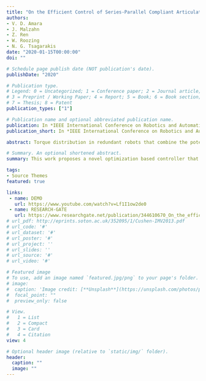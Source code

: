 ```yaml
---
title: "On the Efficient Control of Series-Parallel Compliant Articulated Robots"
authors:
- V. D. Amara
- J. Malzahn
- Z. Ren
- W. Roozing
- N. G. Tsagarakis
date: "2020-01-15T00:00:00"
doi: ""

# Schedule page publish date (NOT publication's date).
publishDate: "2020"

# Publication type.
# Legend: 0 = Uncategorized; 1 = Conference paper; 2 = Journal article;
# 3 = Preprint / Working Paper; 4 = Report; 5 = Book; 6 = Book section;
# 7 = Thesis; 8 = Patent
publication_types: ["1"]

# Publication name and optional abbreviated publication name.
publication: In *IEEE International Conference on Robotics and Automation (ICRA), 2020*
publication_short: In *IEEE International Conference on Robotics and Automation (ICRA),2020*

abstract: Torque distribution in redundant robots that combine the potential of asymmetric series-parallel actuated branches and multi-articulation pose a non-trivial challenge. To address the problem, this work proposes a novel optimization based controller that can accommodate various quadratic criteria to perform the torque distribution among dissimilar series and parallel actuators in order to maximize the motion efficiency. Three candidate criteria are composed and their performances are compared during periodic squat motions with a 3 degree of freedom series-parallel compliant articulated leg prototype. It is first shown that by minimizing a criterion that takes into account the actuator hardware specifications such as torque constant and transmission ratio, the gravity-driven phases can be lengthened. Thereby, this particular criterion results in slightly better performance than when adopting a strategy that maximizes the torque allocation to the higher efficiency actuators. Furthermore, valuable insights such as that the efficacy of maximum utilization of the highly-efficient parallel actuation branches decreases progressively at high frequencies were observed.

# Summary. An optional shortened abstract.
summary: This work proposes a novel optimization based controller that can accommodate various quadratic criteria to perform the torque distribution among dissimilar series and parallel actuators in order to maximize the motion efficiency.

tags:
- Source Themes
featured: true

links:
 - name: DEMO
   url: https://www.youtube.com/watch?v=Lf1I1ow2de0
 - name: RESEARCH-GATE  
   url: https://www.researchgate.net/publication/344610670_On_the_efficient_control_of_series-parallel_compliant_articulated_robots
# url_pdf: http://eprints.soton.ac.uk/352095/1/Cushen-IMV2013.pdf
# url_code: '#'
# url_dataset: '#'
# url_poster: '#'
# url_project: ''
# url_slides: ''
# url_source: '#'
# url_video: '#'

# Featured image
# To use, add an image named `featured.jpg/png` to your page's folder. 
# image:
#  caption: 'Image credit: [**Unsplash**](https://unsplash.com/photos/pLCdAaMFLTE)'
#  focal_point: ""
#  preview_only: false

# View.
#   1 = List
#   2 = Compact
#   3 = Card
#   4 = Citation
view: 4

# Optional header image (relative to `static/img/` folder).
header:
  caption: ""
  image: ""
---
```

